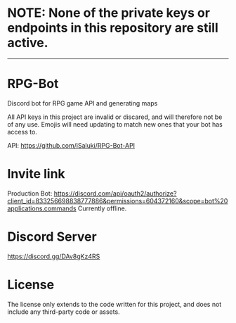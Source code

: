 # NOTE: None of the private keys or endpoints in this repository are still active.

---
# RPG-Bot

Discord bot for RPG game API and generating maps

All API keys in this project are invalid or discared, and will therefore not be of any use. Emojis will need updating to match new ones that your bot has access to.

API: https://github.com/iSaluki/RPG-Bot-API

# Invite link
Production Bot: https://discord.com/api/oauth2/authorize?client_id=833256698838777886&permissions=604372160&scope=bot%20applications.commands
Currently offline.

# Discord Server
https://discord.gg/DAv8gKz4RS


# License

The license only extends to the code written for this project, and does not include any third-party code or assets.
